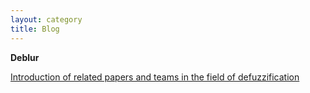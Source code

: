 ```yaml
---
layout: category
title: Blog
---
```


<t-half><strong>Deblur</strong></t-half>
<p><a href="https://caihuaye.github.io/blog/2021-06-10-deblur/Deblur.pdf">Introduction of related papers and teams in the field of defuzzification</a></p>
